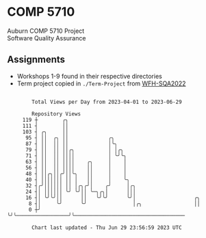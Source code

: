 # COMP 5710
Auburn COMP 5710 Project  
Software Quality Assurance

## Assignments
- Workshops 1-9 found in their respective directories
- Term project copied in `./Term-Project` from [WFH-SQA2022](https://github.com/wumphlett/WFH-SQA2022-AUBURN)

```

        Total Views per Day from 2023-04-01 to 2023-06-29

        Repository Views
     119 ┼        ╭╮
     111 ┤        ││
     103 ┤ ╭╮     ││
      95 ┤ ││  ╭╮ ││             ╭╮
      87 ┤ ││  ││ ││             │╰╮
      79 ┤ ││  ││ ││╭╮           │ │╭╮
      71 ┤ ││  ││ ││││           │ ╰╯╰╮
      63 ┤ ││  ││ ││││    ╭╮     │    │
      56 ┤ ││  ││ ││││    ││     │    │
      48 ┤ ││╭╮││╭╯││╰╮   ││     │    │
      40 ┤ │││││││ ││ │   ││     │    ╰╮
      32 ┤╭╯││││││ ││ │╭╮╭╯│    ╭╯     │╭╮
      24 ┤│ ││││││ ╰╯ ╰╯││ ╰─╮╭╮│      │││
      16 ┤│ ╰╯╰╯││      ││   ╰╯╰╯      ╰╯│                   ╭╮
       8 ┤│     ╰╯      ╰╯               │╭╮                 ││
       0 ┼╯                              ╰╯╰─────────────────╯╰────────────────────────────────────

        Chart last updated - Thu Jun 29 23:56:59 2023 UTC
        
```

